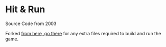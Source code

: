 # Hit & Run 

Source Code from 2003

Forked [from here, go there](https://github.com/Svxy/The-Simpsons-Hit-and-Run) for any extra files required to build and run the game.
